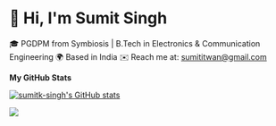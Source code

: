 👋 Hi, I'm Sumit Singh
=========================
🎓 PGDPM from Symbiosis | B.Tech in Electronics & Communication Engineering
🌍 Based in India
✉️ Reach me at: sumititwan@gmail.com


<b>My GitHub Stats</b>

<a href="http://www.github.com/sumitk-singh"><img src="https://github-readme-stats.vercel.app/api?username=sumitk-singh&show_icons=true&hide=&count_private=true&title_color=0891b2&text_color=ffffff&icon_color=0891b2&bg_color=1c1917&hide_border=true&show_icons=true" alt="sumitk-singh's GitHub stats" /></a>

<a href="http://www.github.com/sumitk-singh"><img src="https://github-readme-streak-stats.herokuapp.com/?user=sumitk-singh&stroke=ffffff&background=1c1917&ring=0891b2&fire=0891b2&currStreakNum=ffffff&currStreakLabel=0891b2&sideNums=ffffff&sideLabels=ffffff&dates=ffffff&hide_border=true" /></a>


